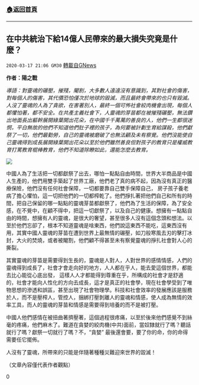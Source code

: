 ###  [:house:返回首頁](https://github.com/ourhimalayas/txt)
---

## 在中共統治下給14億人民帶來的最大損失究竟是什麼？
`2020-03-17 21:06 GM30` [轉載自GNews](https://gnews.org/zh-hant/143262/)

**作者：陽之戰**

*導語：對靈魂的碾壓，摧殘，閹割，大多數人遠遠沒有意識到，其對社會的傷害，對每個人的傷害，其代價恐怕僅次於地球的毀滅，而且最終會帶來的也只有毀滅。人沒了靈魂的人為了貪欲，在害著別人，最終一個可怖社會絞肉機會出現，每個人都懼怕著，都不安全。在共產主義社會下，人靈魂的芽苗都在被摧殘碾壓，無法鑽出地面長出軀幹展開綠葉開出花朵，在中國千千萬萬的善良的人，他們一生都很迷惘，平白無故的他們不知道他們肚子裡的孩子，為何要被計劃生育給謀殺，他們獻祭了一切，他們最勤勞，自己的靈魂被磨破了也無法顧及未有察覺。他們沒能使自己靈魂得到成長展開綠葉開出花朵以至於他們雖然善良但對孩子的教育只是權威教育打罵教育棍棒教育，他們不知道除瞭如此，還能怎麼去教育。*

![](https://s3-ap-northeast-1.amazonaws.com/news.guo.offload.media/wp-content/uploads/2020/03/17092510/1-165.jpg)

中國人為了生活把一切都獻祭了出去，哪怕一點點自由時間，世界大半商品是中國人生產的，他們用雙手築起了世界工廠，他們老了真的病不起，因為沒有真正的醫療保險，他們沒有任何社會保障，一切都要靠自己雙手保障自己， 房子孩子養老病了擔心懼怕，這一切把他們的一切都榨乾了。他們掙扎著把他們自己和所有的時間，把自己保留的哪一點點的靈魂芽苗都獻祭了，他們為了生活的保障，為了安全感，在不覺中，在顧不得中，把這一切獻祭了，以及自己的健康。想擁有一點點自由的時間，想擁有人的靈魂，是很大的奢望，甚至很多人沒有這個念頭和想法。以至於他們忘卻了，根本不知道靈魂是啥東西，他們說這東西不能吃，這東西沒有用，其實中國人靈魂的芽苗在遭到世界上最無情的碾壓，如刀般寒風去刃的擊打冰封，大火的焚燒，或者被閹割，他們顧不得甚至未有察覺靈魂的掙扎社會對人心的撕裂。

其實靈魂的芽苗是需要得到生長的，靈魂是人對人，人對世界的感情情感，人們的靈魂得到成長了，社會才會走向好的地方，人人都在乎人，能去愛這個世界，都能去比心能從心底出發， 這樣人人才都能得到尊重在乎，所構成的社會才是舒適的，社會才能向人性化的方向去成長，這才是真正的社會學，現在社會學受到了唯物思想的滲透和誤區，甚至出現了社會物理學。科技和社會效率的發展應該是服務於人，而不是壓榨人，管控人，捆綁打壓剝離人的靈魂和情感，使人成為無情的效率工具，而人的靈魂的芽苗和情感是需要得到培養的而不是被打壓。

中國人他們感情在被扭曲著擠壓著，這個過程很疼痛，以至於後來他們感覺不到絲毫的疼痛，他們麻木了。難道在貪婪的絞肉機(中共)面前，當奴隸就行了嗎？聽話就行了嗎？獻祭一切就行了嗎？不，“貪婪” 最後還會要，要了你的命，你的命得需要任它擺佈。

人沒有了靈魂，所帶來的只能是伴隨著種種災難迎來世界的毀滅！

（文章內容僅代表作者觀點）

0
